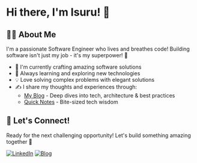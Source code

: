 # Hi there, I'm Isuru! 👋

## 👨‍💻 About Me
I'm a passionate Software Engineer who lives and breathes code! Building software isn't just my job - it's my superpower! 🚀

- 🔭 I'm currently crafting amazing software solutions
- 🌱 Always learning and exploring new technologies
- 💡 Love solving complex problems with elegant solutions
- ✍️ I share my thoughts and experiences through:
  - [My Blog](https://isurunuwanthilaka.github.io) - Deep dives into tech, architecture & best practices
  - [Quick Notes](https://isurunuwanthilaka.notion.site) - Bite-sized tech wisdom

## 🤝 Let's Connect!
Ready for the next challenging opportunity! Let's build something amazing together 🚀

[![LinkedIn](https://img.shields.io/badge/LinkedIn-Connect-blue?style=for-the-badge&logo=linkedin)](https://www.linkedin.com/in/isurunuwanthilaka)
[![Blog](https://img.shields.io/badge/Blog-Visit-green?style=for-the-badge&logo=wordpress)](https://isurunuwanthilaka.github.io)
